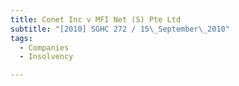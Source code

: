 ```yaml
---
title: Conet Inc v MFI Net (S) Pte Ltd
subtitle: "[2010] SGHC 272 / 15\_September\_2010"
tags:
  - Companies
  - Insolvency

---
```



